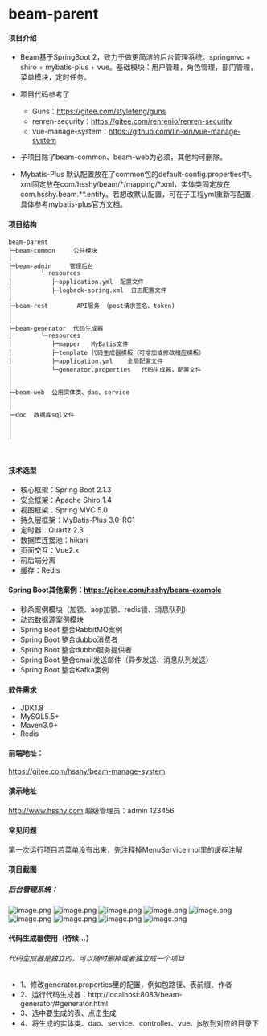 # beam-parent

#### 项目介绍
- Beam基于SpringBoot 2，致力于做更简洁的后台管理系统。springmvc + shiro + mybatis-plus + vue。基础模块：用户管理，角色管理，部门管理，菜单模块，定时任务。
- 项目代码参考了
  - Guns：https://gitee.com/stylefeng/guns
  - renren-security：https://gitee.com/renrenio/renren-security
  - vue-manage-system：https://github.com/lin-xin/vue-manage-system
- 子项目除了beam-common、beam-web为必须，其他均可删除。

- Mybatis-Plus 默认配置放在了common包的default-config.properties中。xml固定放在com/hsshy/beam/\*/mapping/\*.xml，实体类固定放在com.hsshy.beam.**.entity。若想改默认配置，可在子工程yml重新写配置，具体参考mybatis-plus官方文档。


#### 项目结构
````
beam-parent
├─beam-common     公共模块
│ 
├─beam-admin     管理后台
│        └─resources 
│           ├─application.yml  配置文件
│           ├─logback-spring.xml  日志配置文件
│ 
├─beam-rest        API服务 （post请求签名、token)
│        
│ 
├─beam-generator  代码生成器
│        └─resources 
│           ├─mapper   MyBatis文件
│           ├─template 代码生成器模板（可增加或修改相应模板）
│           ├─application.yml    全局配置文件
│           └─generator.properties   代码生成器，配置文件
│       
│ 
├─beam-web  公用实体类、dao、service
│   
│ 
├─doc  数据库sql文件
│ 
│ 
│ 
````

<br>

#### 技术选型
- 核心框架：Spring Boot 2.1.3
- 安全框架：Apache Shiro 1.4
- 视图框架：Spring MVC 5.0
- 持久层框架：MyBatis-Plus 3.0-RC1
- 定时器：Quartz 2.3
- 数据库连接池：hikari
- 页面交互：Vue2.x
- 前后端分离
- 缓存：Redis

#### Spring Boot其他案例：https://gitee.com/hsshy/beam-example
- 秒杀案例模块（加锁、aop加锁、redis锁、消息队列）
- 动态数据源案例模块
- Spring Boot 整合RabbitMQ案例
- Spring Boot 整合dubbo消费者
- Spring Boot 整合dubbo服务提供者
- Spring Boot 整合email发送邮件（异步发送、消息队列发送）
- Spring Boot 整合Kafka案例


#### 软件需求
- JDK1.8
- MySQL5.5+
- Maven3.0+
- Redis

#### 前端地址：
https://gitee.com/hsshy/beam-manage-system

#### 演示地址
http://www.hsshy.com
超级管理员：admin 123456

#### 常见问题
第一次运行项目若菜单没有出来，先注释掉MenuServiceImpl里的缓存注解

#### 项目截图
##### 后台管理系统：
![image.png](https://upload-images.jianshu.io/upload_images/13498144-c83089109737709c.png?imageMogr2/auto-orient/strip%7CimageView2/2/w/1240)
![image.png](https://upload-images.jianshu.io/upload_images/13498144-3efb2aa334717c6b.png?imageMogr2/auto-orient/strip%7CimageView2/2/w/1240)
![image.png](https://upload-images.jianshu.io/upload_images/13498144-47608fef199fac65.png?imageMogr2/auto-orient/strip%7CimageView2/2/w/1240)
![image.png](https://upload-images.jianshu.io/upload_images/13498144-23439e67ae3df2f7.png?imageMogr2/auto-orient/strip%7CimageView2/2/w/1240)
![image.png](https://upload-images.jianshu.io/upload_images/13498144-01f8a58a32d513ca.png?imageMogr2/auto-orient/strip%7CimageView2/2/w/1240)
![image.png](https://upload-images.jianshu.io/upload_images/13498144-81e727c82affa1b0.png?imageMogr2/auto-orient/strip%7CimageView2/2/w/1240)
![image.png](https://upload-images.jianshu.io/upload_images/13498144-32261ca3ec99e6ee.png?imageMogr2/auto-orient/strip%7CimageView2/2/w/1240)
![image.png](https://upload-images.jianshu.io/upload_images/13498144-5bb29689629e43c9.png?imageMogr2/auto-orient/strip%7CimageView2/2/w/1240)
![image.png](https://upload-images.jianshu.io/upload_images/13498144-56d2d548f945d51b.png?imageMogr2/auto-orient/strip%7CimageView2/2/w/1240)

#### 代码生成器使用（待续...）
###### 代码生成器是独立的，可以随时删掉或者独立成一个项目
- 1、修改generator.properties里的配置，例如包路径、表前缀、作者
- 2、运行代码生成器：http://localhost:8083/beam-generator/#generator.html
- 3、选中要生成的表、点击生成
- 4、将生成的实体类、dao、service、controller、vue、js放到对应的目录下